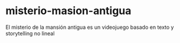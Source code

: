 # misterio-masion-antigua
El misterio de la mansión antigua es un videojuego basado en texto y storytelling no lineal
